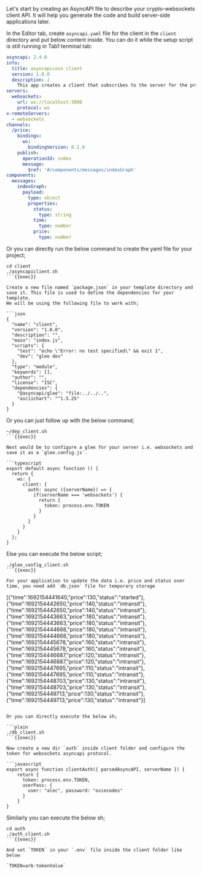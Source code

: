 Let's start by creating an AsyncAPI file to describe your crypto-websockets client API. It will help you generate the code and build server-side applications later.

In the Editor tab, create `asyncapi.yaml` file for the client in the `client` directory and put below content inside. You can do it while the setup script is still running in Tab1 terminal tab:

```yaml
asyncapi: 2.4.0
info: 
  title: asyncapicoin client
  version: 1.0.0
  description: |
    This app creates a client that subscribes to the server for the price change.
servers:
  websockets:
    url: ws://localhost:3000
    protocol: ws
x-remoteServers:
  - websockets
channels:
  /price:
    bindings:
      ws:
        bindingVersion: 0.1.0
    publish:
      operationId: index
      message:
        $ref: '#/components/messages/indexGraph'
components:
  messages:
    indexGraph:
      payload:
        type: object
        properties:
          status:
            type: string
          time:
            type: number
          price:
            type: number
```

Or you can directly run the below command to create the yaml file for your project;

```plain
cd client
./asyncapiclient.sh
```{{exec}}

Create a new file named `package.json` in your template directory and save it. This file is used to define the dependencies for your template.
We will be using the following file to work with;

```json
{
  "name": "client",
  "version": "1.0.0",
  "description": "",
  "main": "index.js",
  "scripts": {
    "test": "echo \"Error: no test specified\" && exit 1",
    "dev": "glee dev"
  },
  "type": "module",
  "keywords": [],
  "author": "",
  "license": "ISC",
  "dependencies": {
    "@asyncapi/glee": "file:../../..",
    "asciichart": "^1.5.25"
  }
}
```

Or you can just follow up with the below command;

```plain
~/dep_client.sh
```{{exec}}

Next would be to configure a glee for your server i.e. websockets and save it as a `glee.config.js`.

```typescript
export default async function () {
  return {
    ws: {
      client: {
        auth: async ({serverName}) => {
          if(serverName === 'websockets') {
            return {
              token: process.env.TOKEN
            }
          }
        }
      }
    }
  };
}
```

Else you can execute the below script;

```plain
./glee_config_client.sh
```{{exec}}

For your application to update the data i.e. price and status over time, you need add `db.json` file for temporary storage

```
[{"time":1692154441640,"price":130,"status":"started"},{"time":1692154442650,"price":140,"status":"intransit"},{"time":1692154442650,"price":140,"status":"intransit"},{"time":1692154443663,"price":180,"status":"intransit"},{"time":1692154443663,"price":180,"status":"intransit"},{"time":1692154444668,"price":180,"status":"intransit"},{"time":1692154444668,"price":180,"status":"intransit"},{"time":1692154445678,"price":160,"status":"intransit"},{"time":1692154445678,"price":160,"status":"intransit"},{"time":1692154446687,"price":120,"status":"intransit"},{"time":1692154446687,"price":120,"status":"intransit"},{"time":1692154447695,"price":110,"status":"intransit"},{"time":1692154447695,"price":110,"status":"intransit"},{"time":1692154448703,"price":130,"status":"intransit"},{"time":1692154448703,"price":130,"status":"intransit"},{"time":1692154449713,"price":130,"status":"intransit"},{"time":1692154449713,"price":130,"status":"intransit"}]
```

Or you can directly execute the below sh;

```plain
./db_client.sh
```{{exec}}

Now create a new dir `auth` inside client folder and configure the token for websockets asyncapi protocol. 

```javascript
export async function clientAuth({ parsedAsyncAPI, serverName }) {
    return {
      token: process.env.TOKEN,
      userPass: {
        user: "alec", password: "oviecodes"
      }
    }
}
```

Similarly you can execute the below sh;

```plain
cd auth
./auth_client.sh
```{{exec}}

And set `TOKEN` in your `.env` file inside the client folder like below

`TOKEN=arb-tokenValue`
